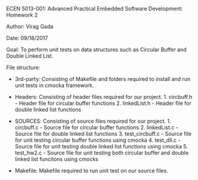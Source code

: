 ECEN 5013-001: Advanced Practical Embedded Software Development: Homework 2

Author: Virag Gada

Date: 09/18/2017

Goal:
To perform unit tests on data structures such as Circular Buffer and Double Linked List.

File structure:
* 3rd-party: Consisting of Makefile and folders required to install and run unit tests in cmocka framework.

* Headers: Consisting of header files required for our project.
           1. circbuff.h - Header file for circular buffer functions
           2. linkedList.h - Header file for double linked list functions

* SOURCES: Consisting of source files required for our project.
           1. circbuff.c - Source file for circular buffer functions
           2. linkedList.c - Source file for double linked list functions
           3. test_circbuff.c - Source file for unit testing circular buffer functions using cmocka
           4. test_dll.c - Source file for unit testing double linked list functions using cmocka
           5. test_hw2.c - Source file for unit testing both circular buffer and double linked list funcitons using cmocks

* Makefile: Makefile required to run unit test on our source files.

